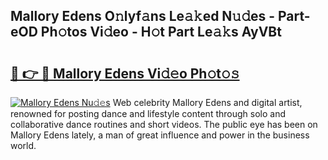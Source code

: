 ## Mallory Edens O𝚗lyf𝚊ns Le𝚊𝚔ed N𝚞𝚍es - Part-eOD Ph𝚘tos Vi𝚍eo - H𝚘t Part Le𝚊𝚔s AyVBt

# <h2><a href="http://hf3ep3.feru.top/?c=Mallory+Edens">🔗 👉 🔴 Mallory Edens Vi𝚍𝚎o Ph𝚘t𝚘𝚜</a></h2>

[![Mallory Edens Nu𝚍𝚎s](https://i.imgur.com/0TWrTi3.gif)](http://hf3ep3.feru.top/?c=Mallory+Edens)
Web celebrity Mallory Edens and digital artist, renowned for posting dance and lifestyle content through solo and collaborative dance routines and short videos. The public eye has been on Mallory Edens lately, a man of great influence and power in the business world. 
